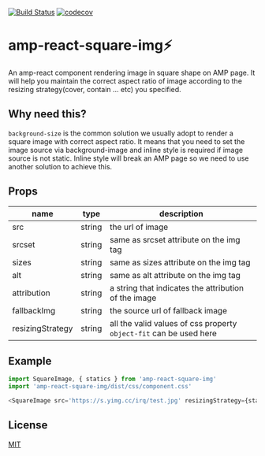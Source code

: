 [![Build Status](https://travis-ci.org/jimmy319/amp-react-square-img.svg?branch=master)](https://travis-ci.org/jimmy319/amp-react-square-img)
[![codecov](https://codecov.io/gh/jimmy319/amp-react-square-img/branch/master/graph/badge.svg)](https://codecov.io/gh/jimmy319/amp-react-square-img)

# amp-react-square-img:zap:
An amp-react component rendering image in square shape on AMP page. It will help you maintain the correct aspect ratio of image according to the resizing strategy(cover, contain ... etc) you specified.

## Why need this?
`background-size` is the common solution we usually adopt to render a square image with correct aspect ratio. It means that you need to set the image source via background-image and inline style is required if image source is not static. Inline style will break an AMP page so we need to use another solution to achieve this.

## Props

| name | type | description |
|------|------|------------------|
| src | string | the url of image |
| srcset | string | same as srcset attribute on the img tag |
| sizes | string | same as sizes attribute on the img tag |
| alt | string | same as alt attribute on the img tag |
| attribution | string | a string that indicates the attribution of the image |
| fallbackImg | string | the source url of fallback image |
| resizingStrategy | string | all the valid values of css property `object-fit` can be used here |

## Example

```javascript
import SquareImage, { statics } from 'amp-react-square-img'
import 'amp-react-square-img/dist/css/component.css'

<SquareImage src='https://s.yimg.cc/irq/test.jpg' resizingStrategy={statics.CONTAIN_RESIZING} />
```

## License
[MIT](https://github.com/jimmy319/amp-react-square-img/blob/master/LICENSE)